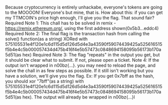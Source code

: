Because cryptocurrency is entirely unhackabe, everyone's tokens are going to the MOOOON! Everyone's but mine, that is. How about this: if you can get my TTMCOIN's price high enough, I'll give you the flag. That sound fair?
Required Note 1: This chall has to be solved in remix - https://remix.ethereum.org/, using the first address shown(0x5b3...eddc4)
Required Note 2: The final flag is the transaction hash from calling the solve() function(as a string) XORed with 575105531e4f120e1c6d115d5d126d5d4e3a43590f59074439425a525616515f5b4e4c5b000057434d475b416f4e5b57473c0848694158095b56173b170a5d51(as hex)
Required Note 3: The flag "repeats" in the output you get, but it should be clear what to submit. If not, please open a ticket.
Note 4: If the output isn't wrapped in n00bz{...}. you may need to reload the page, and solve the chall in as few steps as possible. If it still isn't working but you have a solution, we'll give you the flag.
Ex: If you get 0x7bff as the hash, you should xor "7bff"(as a string) with 575105531e4f120e1c6d115d5d126d5d4e3a43590f59074439425a525616515f5b4e4c5b000057434d475b416f4e5b57473c0848694158095b56173b170a5d51(as hex). The output will already be wrapped in n00bz{...}l
